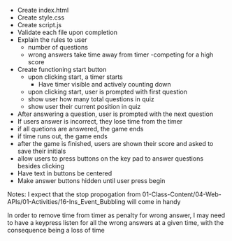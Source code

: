 - Create index.html
- Create style.css
- Create script.js
- Validate each file upon completion
- Explain the rules to user
  - number of questions
  - wrong answers take time away from timer
    -competing for a high score
- Create functioning start button
  - upon clicking start, a timer starts
    - Have timer visible and actively counting down
  - upon clicking start, user is prompted with first question
  - show user how many total questions in quiz
  - show user their current position in quiz
- After answering a question, user is prompted with the next question
- If users answer is incorrect, they lose time from the timer
- if all quetions are answered, the game ends
- if time runs out, the game ends
- after the game is finished, users are shown their score and asked to save their initials
- allow users to press buttons on the key pad to answer questions besides clicking
- Have text in buttons be centered
- Make answer buttons hidden until user press begin

Notes: I expect that the stop propogation from 01-Class-Content/04-Web-APIs/01-Activities/16-Ins_Event_Bubbling will come in handy

In order to remove time from timer as penalty for wrong answer, I may need to have a keypress listen for all the wrong answers at a given time, with the consequence being a loss of time
